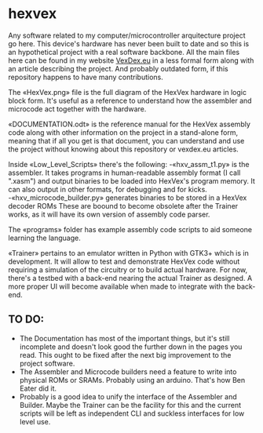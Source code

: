 # hexvex
Any software related to my computer/microcontroller arquitecture project go here. This device's hardware has never been built to date and so this is an hypothetical project with a real software backbone.
All the main files here can be found in my website [VexDex.eu](https://www.vexdex.eu) in a less formal form along with an article describing the project. And probably outdated form, if this repository happens to have many contributions.

The «HexVex.png» file is the full diagram of the HexVex hardware in logic block form. It's useful as a reference to understand how the assembler and microcode act together with the hardware.

«DOCUMENTATION.odt» is the reference manual for the HexVex assembly code along with other information on the project in a stand-alone form, meaning that if all you get is that document, you can understand and use the project without knowing about this repository or vexdex.eu articles.

Inside «Low_Level_Scripts» there's the following:
-«hxv_assm_t1.py» is the assembler. It takes programs in human-readable assembly format (I call ".xasm") and output binaries to be loaded into HexVex's program memory. It can also output in other formats, for debugging and for kicks.
-«hxv_microcode_builder.py» generates binaries to be stored in a HexVex decoder ROMs
These are boound to become obsolete after the Trainer works, as it will have its own version of assembly code parser.

The «programs» folder has example assembly code scripts to aid someone learning the language.

«Trainer» pertains to an emulator written in Python with GTK3+ which is in development. It will allow to test and demonstrate HexVex code without requiring a simulation of the circuitry or to build actual hardware.
For now, there's a testbed with a back-end nearing the actual Trainer as designed. A more proper UI will become available when made to integrate with the back-end.

## TO DO:
- The Documentation has most of the important things, but it's still incomplete and doesn't look good the further down in the pages you read. This ought to be fixed after the next big improvement to the project software.
- The Assembler and Microcode builders need a feature to write into physical ROMs or SRAMs. Probably using an arduino. That's how Ben Eater did it.
- Probably is a good idea to unify the interface of the Assembler and Builder. Maybe the Trainer can be the facility for this and the current scripts will be left as independent CLI and suckless interfaces for low level use.
